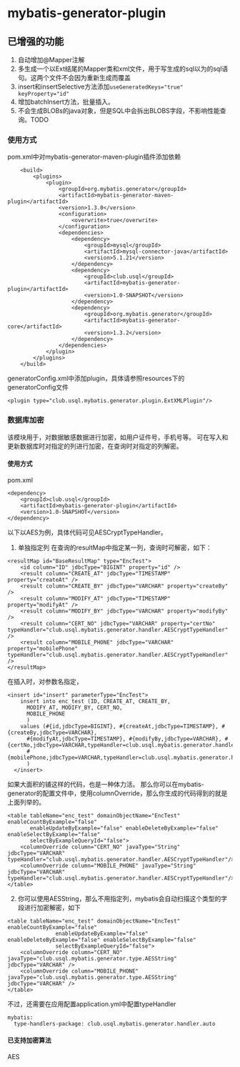 # mybatis-generator-plugin

## 已增强的功能
1. 自动增加@Mapper注解
2. 多生成一个以Ext结尾的Mapper类和xml文件，用于写生成的sql以为的sql语句。这两个文件不会因为重新生成而覆盖
3. insert和insertSelective方法添加`useGeneratedKeys="true" keyProperty="id"`
4. 增加batchInsert方法，批量插入。
5. 不会生成BLOBs的java对象，但是SQL中会拆出BLOBS字段，不影响性能查询。TODO

### 使用方式
pom.xml中对mybatis-generator-maven-plugin插件添加依赖
```
	<build>
		<plugins>
			<plugin>
				<groupId>org.mybatis.generator</groupId>
				<artifactId>mybatis-generator-maven-plugin</artifactId>
				<version>1.3.0</version>
				<configuration>
					<overwrite>true</overwrite>
				</configuration>
				<dependencies>
					<dependency>
						<groupId>mysql</groupId>
						<artifactId>mysql-connector-java</artifactId>
						<version>5.1.21</version>
					</dependency>
					<dependency>
						<groupId>club.usql</groupId>
						<artifactId>mybatis-generator-plugin</artifactId>
						<version>1.0-SNAPSHOT</version>
					</dependency>
					<dependency>
						<groupId>org.mybatis.generator</groupId>
						<artifactId>mybatis-generator-core</artifactId>
						<version>1.3.2</version>
					</dependency>
				</dependencies>
			</plugin>
		</plugins>
	</build>
```
generatorConfig.xml中添加plugin，具体请参照resources下的generatorConfig文件
```
<plugin type="club.usql.mybatis.generator.plugin.ExtXMLPlugin"/>
```

### 数据库加密
该模块用于，对数据敏感数据进行加密，如用户证件号，手机号等。
可在写入和更新数据库时对指定的列进行加密，在查询时对指定的列解密。

#### 使用方式
pom.xml
```
<dependency>
    <groupId>club.usql</groupId>
    <artifactId>mybatis-generator-plugin</artifactId>
    <version>1.0-SNAPSHOT</version>
</dependency>
```
以下以AES为例，具体代码可见AESCryptTypeHandler。
1. 单独指定列
在查询的resultMap中指定某一列，查询时可解密，如下：
```
<resultMap id="BaseResultMap" type="EncTest">
    <id column="ID" jdbcType="BIGINT" property="id" />
    <result column="CREATE_AT" jdbcType="TIMESTAMP" property="createAt" />
    <result column="CREATE_BY" jdbcType="VARCHAR" property="createBy" />
    <result column="MODIFY_AT" jdbcType="TIMESTAMP" property="modifyAt" />
    <result column="MODIFY_BY" jdbcType="VARCHAR" property="modifyBy" />
    <result column="CERT_NO" jdbcType="VARCHAR" property="certNo" typeHandler="club.usql.mybatis.generator.handler.AESCryptTypeHandler" />
    <result column="MOBILE_PHONE" jdbcType="VARCHAR" property="mobilePhone" typeHandler="club.usql.mybatis.generator.handler.AESCryptTypeHandler" />
</resultMap>
```
在插入时，对参数名指定，
```
<insert id="insert" parameterType="EncTest">
    insert into enc_test (ID, CREATE_AT, CREATE_BY, 
      MODIFY_AT, MODIFY_BY, CERT_NO, 
      MOBILE_PHONE
      )
    values (#{id,jdbcType=BIGINT}, #{createAt,jdbcType=TIMESTAMP}, #{createBy,jdbcType=VARCHAR}, 
      #{modifyAt,jdbcType=TIMESTAMP}, #{modifyBy,jdbcType=VARCHAR}, #{certNo,jdbcType=VARCHAR,typeHandler=club.usql.mybatis.generator.handler.AESCryptTypeHandler}, 
      #{mobilePhone,jdbcType=VARCHAR,typeHandler=club.usql.mybatis.generator.handler.AESCryptTypeHandler}
      )
  </insert>
```
如果大面积的铺这样的代码，也是一种体力活。
那么你可以在mybatis-generator的配置文件中，使用columnOverride，那么你生成的代码得到的就是上面列举的。
```
<table tableName="enc_test" domainObjectName="EncTest" enableCountByExample="false"
       enableUpdateByExample="false" enableDeleteByExample="false" enableSelectByExample="false"
       selectByExampleQueryId="false">
    <columnOverride column="CERT_NO" javaType="String" jdbcType="VARCHAR" typeHandler="club.usql.mybatis.generator.handler.AESCryptTypeHandler"/>
    <columnOverride column="MOBILE_PHONE" javaType="String" jdbcType="VARCHAR" typeHandler="club.usql.mybatis.generator.handler.AESCryptTypeHandler"/>
</table>
```
2. 你可以使用AESString，那么不用指定列，mybatis会自动扫描这个类型的字段进行加密解密，如下
```
<table tableName="enc_test" domainObjectName="EncTest" enableCountByExample="false"
               enableUpdateByExample="false" enableDeleteByExample="false" enableSelectByExample="false"
               selectByExampleQueryId="false">
    <columnOverride column="CERT_NO" javaType="club.usql.mybatis.generator.type.AESString" jdbcType="VARCHAR" />
    <columnOverride column="MOBILE_PHONE" javaType="club.usql.mybatis.generator.type.AESString" jdbcType="VARCHAR" />
</table>
```
不过，还需要在应用配置application.yml中配置typeHandler
```
mybatis:
  type-handlers-package: club.usql.mybatis.generator.handler.auto
```
#### 已支持加密算法
AES 
